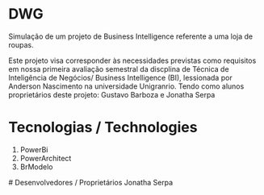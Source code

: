# DWG
Simulação de um projeto de Business Intelligence referente a uma loja de roupas.<br>

Este projeto visa corresponder às necessidades previstas como requisitos em nossa primeira avaliação semestral da discplina de Técnica de Inteligência de Negócios/ Business Intelligence (BI), lessionada por Anderson Nascimento na universidade Unigranrio.
Tendo como alunos proprietários deste projeto: Gustavo Barboza e Jonatha Serpa<br>
# Tecnologias / Technologies
<ol>
  <li>PowerBi</li>
  <li>PowerArchitect</li>
  <li>BrModelo</li>
  </ol>
  # Desenvolvedores / Proprietários
  <a https://github.com/JonathaEu> Jonatha Serpa
 

